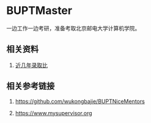 # BUPTMaster
一边工作一边考研，准备考取北京邮电大学计算机学院。

## 相关资料

1. [近几年录取比](./baolubi)
## 相关参考链接

1. https://github.com/wukongbajie/BUPTNiceMentors

2. https://www.mysupervisor.org
